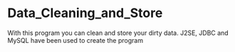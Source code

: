 # Data_Cleaning_and_Store
With this program you can clean and store your dirty data. J2SE, JDBC and MySQL have been used to create the program
